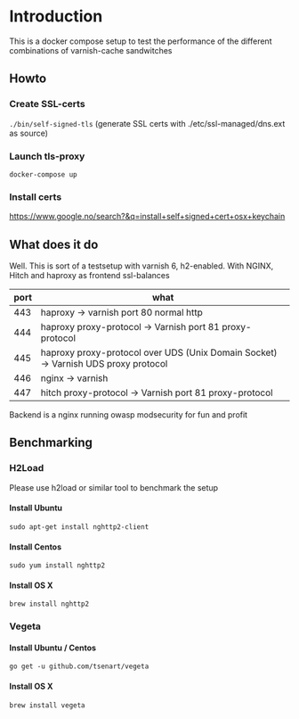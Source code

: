 # Introduction

This is a docker compose setup to test the performance of the different combinations of varnish-cache sandwitches

## Howto

### Create SSL-certs
` ./bin/self-signed-tls ` (generate SSL certs with ./etc/ssl-managed/dns.ext as source)

### Launch tls-proxy
` docker-compose up `

### Install certs
https://www.google.no/search?&q=install+self+signed+cert+osx+keychain

## What does it do

Well. This is sort of a testsetup with varnish 6, h2-enabled. With NGINX, Hitch and haproxy as frontend ssl-balances

|port|what|
|----|----|
|443|haproxy -> varnish port 80 normal http|
|444|haproxy proxy-protocol -> Varnish port 81 proxy-protocol|
|445|haproxy proxy-protocol over UDS (Unix Domain Socket) -> Varnish UDS proxy protocol|
|446|nginx -> varnish
|447|hitch proxy-protocol -> Varnish port 81 proxy-protocol|

Backend is a nginx running owasp modsecurity for fun and profit

## Benchmarking

### H2Load

Please use h2load or similar tool to benchmark the setup

#### Install Ubuntu

`sudo apt-get install nghttp2-client`

#### Install Centos
`sudo yum install nghttp2`

#### Install OS X
`brew install nghttp2`

### Vegeta

#### Install Ubuntu / Centos

`go get -u github.com/tsenart/vegeta`

#### Install OS X

`brew install vegeta`



